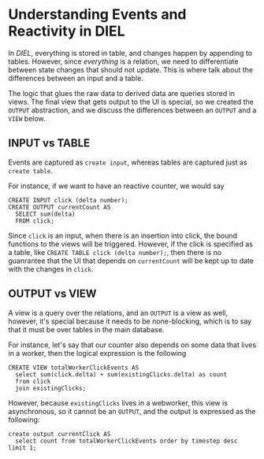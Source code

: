# Understanding Events and Reactivity in DIEL

In _DIEL_, everything is stored in table, and changes happen by appending to tables.  However, since _everything_ is a relation, we need to differentiate between state changes that should not update.  This is where talk about the differences between an input and a table.

The logic that glues the raw data to derived data are queries stored in views.  The final view that gets output to the UI is special, so we created the `OUTPUT` abstraction, and we discuss the differences between an `OUTPUT` and a `VIEW` below.

## INPUT vs TABLE

Events are captured as `create input`, whereas tables are captured just as `create table`.

For instance, if we want to have an reactive counter, we would say

```
CREATE INPUT click (delta number);
CREATE OUTPUT currentCount AS
  SELECT sum(delta)
  FROM click;
```

Since `click` is an input, when there is an insertion into click, the bound functions to the views will be triggered. However, if the click is specified as a table, like `CREATE TABLE click (delta number);`, then there is no guanrantee that the UI that depends on `currentCount` will be kept up to date with the changes in `click`.

## OUTPUT vs VIEW

A view is a query over the relations, and an `OUTPUT` is a view as well, however, it's special because it needs to be none-blocking, which is to say that it must be over tables in the main database.

For instance, let's say that our counter also depends on some data that lives in a worker, then the logical expression is the following

```
CREATE VIEW totalWorkerClickEvents AS
  select sum(click.delta) + sum(existingClicks.delta) as count
  from click
  join existingClicks;
```

However, because `existingClicks` lives in a webworker, this view is asynchronous, so it cannot be an `OUTPUT`, and the output is expressed as the following:

```
create output currentClick AS
  select count from totalWorkerClickEvents order by timestep desc limit 1;
```